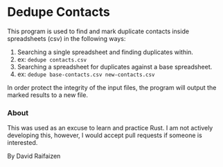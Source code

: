 Dedupe Contacts
===============

This program is used to find and mark duplicate contacts inside spreadsheets (csv) in the following ways:

1. Searching a single spreadsheet and finding duplicates within.
  1. ex: `dedupe contacts.csv`
2. Searching a spreadsheet for duplicates against a base spreadsheet.
  2. ex: `dedupe base-contacts.csv new-contacts.csv`

In order protect the integrity of the input files, the
program will output the marked results to a new file.


### About

This was used as an excuse to learn and practice Rust. I am not actively developing this, however, I would accept
pull requests if someone is interested.

By David Raifaizen
